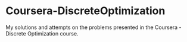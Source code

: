 # Coursera-DiscreteOptimization
My solutions and attempts on the problems presented in the Coursera - Discrete Optimization course.
